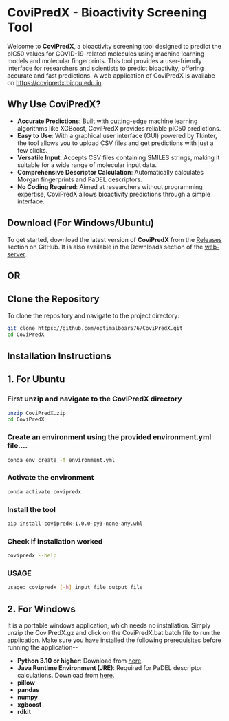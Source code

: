 # CoviPredX - Bioactivity Screening Tool

Welcome to **CoviPredX**, a bioactivity screening tool designed to predict the pIC50 values for COVID-19-related molecules using machine learning models and molecular fingerprints. This tool provides a user-friendly interface for researchers and scientists to predict bioactivity, offering accurate and fast predictions. A web application of CoviPredX is availabe on https://covipredx.bicpu.edu.in

## Why Use CoviPredX?

- **Accurate Predictions**: Built with cutting-edge machine learning algorithms like XGBoost, CoviPredX provides reliable pIC50 predictions.
- **Easy to Use**: With a graphical user interface (GUI) powered by Tkinter, the tool allows you to upload CSV files and get predictions with just a few clicks.
- **Versatile Input**: Accepts CSV files containing SMILES strings, making it suitable for a wide range of molecular input data.
- **Comprehensive Descriptor Calculation**: Automatically calculates Morgan fingerprints and PaDEL descriptors.
- **No Coding Required**: Aimed at researchers without programming expertise, CoviPredX allows bioactivity predictions through a simple interface.

## Download (For Windows/Ubuntu)

To get started, download the latest version of **CoviPredX** from the [Releases](http://github.com/optimalboar576/CoviPredX/releases) section on GitHub. It is also available in the Downloads section of the [web-server](http://covipredx.bicpu.edu.in).

## OR

## Clone the Repository

To clone the repository and navigate to the project directory:

```bash
git clone https://github.com/optimalboar576/CoviPredX.git
cd CoviPredX
```

## Installation Instructions

## 1. For Ubuntu

### First unzip and navigate to the CoviPredX directory
```bash
unzip CoviPredX.zip
cd CoviPredX
```
### Create an environment using the provided environment.yml file....
```bash
conda env create -f environment.yml
```
### Activate the environment
```bash
conda activate covipredx
```
### Install the tool
```bash
pip install covipredx-1.0.0-py3-none-any.whl
```
### Check if installation worked
```bash
covipredx --help
```
### USAGE
```bash
usage: covipredx [-h] input_file output_file
```

## 2. For Windows
It is a portable windows application, which needs no installation. Simply unzip the CoviPredX.gz and click on the CoviPredX.bat batch file to run the application. Make sure you have installed the following prerequisites before running the application--

- **Python 3.10 or higher**: Download from [here](https://www.python.org/downloads/).
- **Java Runtime Environment (JRE)**: Required for PaDEL descriptor calculations. Download from [here](https://www.oracle.com/java/technologies/javase-downloads.html).
- **pillow**
- **pandas**
- **numpy**
- **xgboost**
- **rdkit**
